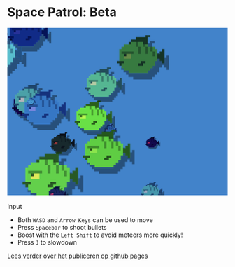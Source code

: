 # Space Patrol: Beta

![fishes](./src/images/preview.png)

Input
- Both `WASD` and `Arrow Keys` can be used to move
- Press `Spacebar` to shoot bullets
- Boost with the `Left Shift` to avoid meteors more quickly!
- Press `J` to slowdown



[Lees verder over het publiceren op github pages](https://github.com/HR-CMGT/PRG04-2022-2023/blob/main/setup.md)
